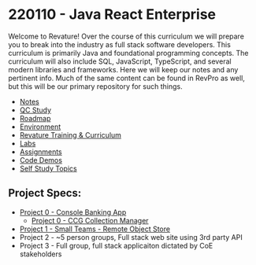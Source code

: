 # 220110 - Java React Enterprise

Welcome to Revature! Over the course of this curriculum we will prepare you to break into the industry as full stack software developers. This curriculum is primarily Java and foundational programming concepts. The curriculum will also include SQL, JavaScript, TypeScript, and several modern libraries and frameworks. Here we will keep our notes and any pertinent info. Much of the same content can be found in RevPro as well, but this will be our primary repository for such things.

 - [Notes](./notes/README.md)
 - [QC Study](./qc/README.md)
 - [Roadmap](./roadmap.md)
 - [Environment](./environment.md)
 - [Revature Training & Curriculum](./notes/misc/revature-training.md)
 - [Labs](./labs/README.md)
 - [Assignments](https://github.com/220110-Java-React-Enterprise/Assignments)
 - [Code Demos](./demos/README.md)
 - [Self Study Topics](./self-study.md)

## Project Specs:
 - [Project 0 - Console Banking App](./project%20specs/project-0.md)
   - [Project 0 - CCG Collection Manager](./project%20specs/Jeffrey-Lor-P0.md)
 - [Project 1 - Small Teams - Remote Object Store](./project%20specs/project-1.md)
 - Project 2 - ~5 person groups, Full stack web site using 3rd party API
 - Project 3 - Full group, full stack applicaiton dictated by CoE stakeholders

